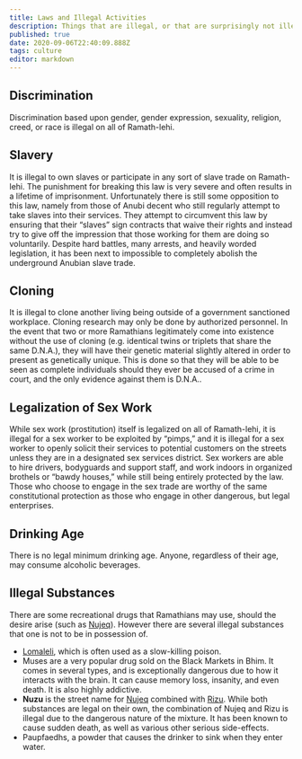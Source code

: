```yaml
---
title: Laws and Illegal Activities
description: Things that are illegal, or that are surprisingly not illegal.
published: true
date: 2020-09-06T22:40:09.888Z
tags: culture
editor: markdown
---
```


## Discrimination

Discrimination based upon gender, gender expression, sexuality, religion, creed, or race is illegal on all of Ramath-lehi.

## Slavery

It is illegal to own slaves or participate in any sort of slave trade on Ramath-lehi. The punishment for breaking this law is very severe and often results in a lifetime of imprisonment. Unfortunately there is still some opposition to this law, namely from those of Anubi decent who still regularly attempt to take slaves into their services. They attempt to circumvent this law by ensuring that their “slaves” sign contracts that waive their rights and instead try to give off the impression that those working for them are doing so voluntarily. Despite hard battles, many arrests, and heavily worded legislation, it has been next to impossible to completely abolish the underground Anubian slave trade.

## Cloning

It is illegal to clone another living being outside of a government sanctioned workplace. Cloning research may only be done by authorized personnel. In the event that two or more Ramathians legitimately come into existence without the use of cloning (e.g. identical twins or triplets that share the same D.N.A.), they will have their genetic material slightly altered in order to present as genetically unique. This is done so that they will be able to be seen as complete individuals should they ever be accused of a crime in court, and the only evidence against them is D.N.A..

## Legalization of Sex Work

While sex work (prostitution) itself is legalized on all of Ramath-lehi, it is illegal for a sex worker to be exploited by “pimps,” and it is illegal for a sex worker to openly solicit their services to potential customers on the streets unless they are in a designated sex services district. Sex workers are able to hire drivers, bodyguards and support staff, and work indoors in organized brothels or “bawdy houses,” while still being entirely protected by the law. Those who choose to engage in the sex trade are worthy of the same constitutional protection as those who engage in other dangerous, but legal enterprises.

## Drinking Age

There is no legal minimum drinking age. Anyone, regardless of their age, may consume alcoholic beverages.

## Illegal Substances

There are some recreational drugs that Ramathians may use, should the desire arise (such as [Nujeq](/floras/nujeq "wikilink")). However there are several illegal substances that one is not to be in possession of.

- [Lomaleli](/floras/lomaleli), which is often used as a slow-killing poison.
- Muses are a very popular drug sold on the Black Markets in Bhim. It comes in several types, and is exceptionally dangerous due to how it interacts with the brain. It can cause memory loss, insanity, and even death. It is also highly addictive.
- **Nuzu** is the street name for [Nujeq](/floras/nujeq) combined with [Rizu](/floras/rizu). While both substances are legal on their own, the combination of Nujeq and Rizu is illegal due to the dangerous nature of the mixture. It has been known to cause sudden death, as well as various other serious side-effects.
- Paupfaedhs, a powder that causes the drinker to sink when they enter water.
